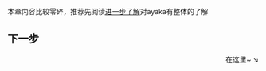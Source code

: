 
本章内容比较零碎，推荐先阅读[进一步了解](../intro/why.md)对ayaka有整体的了解

## 下一步

<div align="right">
    在这里~ ↘
</div>

